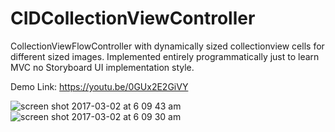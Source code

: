 # CIDCollectionViewController
CollectionViewFlowController with dynamically sized collectionview cells for different sized images.
Implemented entirely programmatically just to learn MVC no Storyboard UI implementation style.

Demo Link: https://youtu.be/0GUx2E2GiVY

![screen shot 2017-03-02 at 6 09 43 am](https://cloud.githubusercontent.com/assets/11773312/23510569/ff69a258-ff0e-11e6-950a-9b8eea20cd63.png)
![screen shot 2017-03-02 at 6 09 30 am](https://cloud.githubusercontent.com/assets/11773312/23510570/ff714ab2-ff0e-11e6-9dae-460803429ca3.png)
